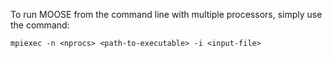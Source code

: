   To run MOOSE from the command line with multiple processors, simply use the command:

    mpiexec -n <nprocs> <path-to-executable> -i <input-file>

